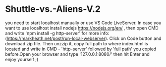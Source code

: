 # Shuttle-vs.-Aliens-V.2

you need to start localhost manually or use VS Code LiveServer. In case you want to use localhost install nodejs https://nodejs.org/en/ , then open CMD and write 'npm install -g http-server' for more info: (https://markheath.net/post/run-local-webserver).
Click on Code button and download zip file. Then unzzip it, copy full path to where index.html is located and write in CMD - 'http-server' followed by 'full path' you copied before.Open your browser and type '127.0.0.1:8080/' then hit Enter and enjoy yourself ;)
